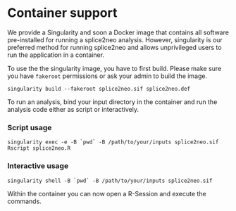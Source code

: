 # Container support

We provide a Singularity and soon a Docker image that contains all software pre-installed for running a splice2neo analysis.
However, singularity is our preferred method for running splice2neo and allows unprivileged users to run the application in a container.

To use the the singularity image, you have to first build. Please make sure you have `fakeroot` permissions or ask your admin to build the image.

```
singularity build --fakeroot splice2neo.sif splice2neo.def
```


To run an analysis, bind your input directory in the container and run the analysis code either as script or interactively.

### Script usage

```
singularity exec -e -B `pwd` -B /path/to/your/inputs splice2neo.sif Rscript splice2neo.R
```

### Interactive usage

```
singularity shell -B `pwd` -B /path/to/your/inputs splice2neo.sif
```

Within the container you can now open a R-Session and execute the commands.
